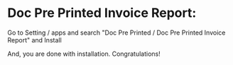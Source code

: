 Doc Pre Printed Invoice Report:
=========================================================

Go to Setting / apps and search "Doc Pre Printed / Doc Pre Printed Invoice Report" and Install

And, you are done with installation. Congratulations!
